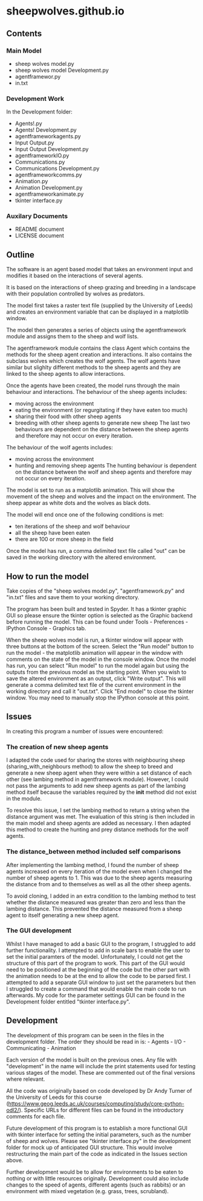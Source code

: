# sheepwolves.github.io

## Contents

### Main Model
- sheep wolves model.py
- sheep wolves model Development.py
- agentframewor.py
- in.txt

### Development Work
In the Development folder:
- Agents!.py
- Agents! Development.py
- agentframeworkagents.py
- Input Output.py
- Input Output Development.py
- agentframeworkIO.py
- Communications.py
- Communications Development.py
- agentframeworkcomms.py
- Animation.py
- Animation Development.py
- agentframeworkanimate.py
- tkinter interface.py

### Auxilary Documents
- README document
- LICENSE document


## Outline
The software is an agent based model that takes an environment input and modifies it based on the interactions of several agents.

It is based on the interactions of sheep grazing and breeding in a landscape with their population controlled by wolves as predators.

The model first takes a raster text file (supplied by the University of Leeds) and creates an environment variable that can be displayed in a matplotlib window.

The model then generates a series of objects using the agentframework module and assigns them to the sheep and wolf lists.

The agentframework module contains the class Agent which contains the methods for the sheep agent creation and interactions. It also contains the subclass wolves which creates the wolf agents. The wolf agents have similar but slighlty different methods to the sheep agents and they are linked to the sheep agents to allow interactions.

Once the agents have been created, the model runs through the main behaviour and interactions. The behaviour of the sheep agents includes:
- moving across the environment
- eating the environment (or regurgitating if they have eaten too much)
- sharing their food with other sheep agents
- breeding with other sheep agents to generate new sheep
The last two behaviours are dependent on the distance between the sheep agents and therefore may not occur on every iteration.

The behaviour of the wolf agents includes:
- moving across the environment
- hunting and removing sheep agents
The hunting behaviour is dependent on the distance between the wolf and sheep agents and therefore may not occur on every iteration.

The model is set to run as a matplotlib animation. This will show the movement of the sheep and wolves and the impact on the environment. The sheep appear as white dots and the wolves as black dots.

The model will end once one of the following conditions is met:
- ten iterations of the sheep and wolf behaviour
- all the sheep have been eaten
- there are 100 or more sheep in the field

Once the model has run, a comma delimited text file called "out" can be saved in the working directory with the altered environment.


## How to run the model
Take copies of the "sheep wolves model.py", "agentframework.py" and "in.txt" files and save them to your working directory.

The program has been built and tested in Spyder. It has a tkinter graphic GUI so please ensure the tkinter option is selected as the Graphic backend before running the model. This can be found under Tools - Preferences - IPython Console - Graphics tab.

When the sheep wolves model is run, a tkinter window will appear with three buttons at the bottom of the screen. Select the "Run model" button to run the model - the matplotlib animation will appear in the window with comments on the state of the model in the console window. Once the model has run, you can select "Run model" to run the model again but using the outputs from the previous model as the starting point. When you wish to save the altered environment as an output, click "Write output". This will generate a comma delimited text file of the current environment in the working directory and call it "out.txt". Click "End model" to close the tkinter window. You may need to manually stop the IPython console at this point.


## Issues
In creating this program a number of issues were encountered:

### The creation of new sheep agents
I adapted the code used for sharing the stores with neighbouring sheep (sharing_with_neighbours method) to allow the sheep to breed and generate a new sheep agent when they were within a set distance of each other (see lambing method in agentframework module). However, I could not pass the arguments to add new sheep agents as part of the lambing method itself because the variables required by the __init__ method did not exist in the module.

To resolve this issue, I set the lambing method to return a string when the distance argument was met. The evaluation of this string is then included in the main model and sheep agents are added as necessary. I then adapted this method to create the hunting and prey distance methods for the wolf agents.

### The distance_between method included self comparisons
After implementing the lambing method, I found the number of sheep agents increased on every iteration of the model even when I changed the number of sheep agents to 1. This was due to the sheep agents measuring the distance from and to themselves as well as all the other sheep agents. 

To avoid cloning, I added in an extra condition to the lambing method to test whether the distance measured was greater than zero and less than the lambing distance. This prevented the distance measured from a sheep agent to itself generating a new sheep agent.

### The GUI development
Whilst I have managed to add a basic GUI to the program, I struggled to add further functionality. I attempted to add in scale bars to enable the user to set the initial paramters of the model. Unfortunately, I could not get the structure of this part of the program to work. This part of the GUI would need to be positioned at the beginning of the code but the other part with the animation needs to be at the end to allow the code to be parsed first. I attempted to add a separate GUI window to just set the parameters but then I struggled to create a command that would enable the main code to run afterwards. My code for the parameter settings GUI can be found in the Development folder entitled "tkinter interface.py".


## Development
The development of this program can be seen in the files in the development folder. The order they should be read in is:
	- Agents
	- I/O
	- Communicating
	- Animation

Each version of the model is built on the previous ones. Any file with "development" in the name will include the print statements used for testing various stages of the model. These are commented out of the final versions where relevant.

All the code was originally based on code developed by Dr Andy Turner of the University of Leeds for this course (https://www.geog.leeds.ac.uk/courses/computing/study/core-python-odl2/). Specific URLs for different files can be found in the introductory comments for each file.

Future development of this program is to establish a more functional GUI with tkinter interface for setting the initial parameters, such as the number of sheep and wolves. Please see "tkinter interface.py" in the development folder for mock up of anticipated GUI structure. This would involve restructuring the main part of the code as indicated in the Issues section above.

Further development would be to allow for environments to be eaten to nothing or with little resources originally. Development could also include changes to the speed of agents, different agents (such as rabbits) or an environment with mixed vegetation (e.g. grass, trees, scrubland).
 
